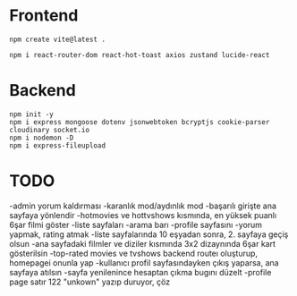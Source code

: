 # Frontend

`npm create vite@latest .`  

``npm i react-router-dom react-hot-toast axios zustand lucide-react``  


# Backend

`` npm init -y ``  
`` npm i express mongoose dotenv jsonwebtoken bcryptjs cookie-parser cloudinary socket.io ``  
`` npm i nodemon -D ``  
``npm i express-fileupload`` 

# TODO
-admin yorum kaldırması
-karanlık mod/aydınlık mod
-başarılı girişte ana sayfaya yönlendir
-hotmovies ve hottvshows kısmında, en yüksek puanlı 6şar filmi göster
-liste sayfaları
-arama barı
-profile sayfasını
-yorum yapmak, rating atmak
-liste sayfalarında 10 eşyadan sonra, 2. sayfaya geçiş olsun
-ana sayfadaki filmler ve diziler kısmında 3x2 dizaynında 6şar kart gösterilsin
-top-rated movies ve tvshows backend routeı oluşturup, homepagei onunla yap
-kullanıcı profil sayfasındayken çıkış yaparsa, ana sayfaya atılsın
-sayfa yenilenince hesaptan çıkma bugını düzelt
-profile page satır 122 "unkown" yazıp duruyor, çöz

